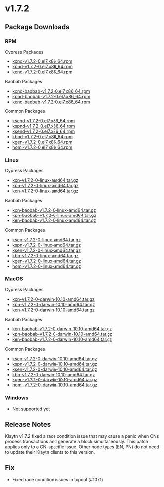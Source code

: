 # v1.7.2

## Package Downloads

### RPM <a id="rpm"></a>

Cypress Packages

- [kcnd-v1.7.2-0.el7.x86_64.rpm](https://packages.klaytn.net/klaytn/v1.7.2/kcnd-v1.7.2-0.el7.x86_64.rpm)
- [kpnd-v1.7.2-0.el7.x86_64.rpm](https://packages.klaytn.net/klaytn/v1.7.2/kpnd-v1.7.2-0.el7.x86_64.rpm)
- [kend-v1.7.2-0.el7.x86_64.rpm](https://packages.klaytn.net/klaytn/v1.7.2/kend-v1.7.2-0.el7.x86_64.rpm)

Baobab Packages

- [kcnd-baobab-v1.7.2-0.el7.x86_64.rpm](https://packages.klaytn.net/klaytn/v1.7.2/kcnd-baobab-v1.7.2-0.el7.x86_64.rpm)
- [kpnd-baobab-v1.7.2-0.el7.x86_64.rpm](https://packages.klaytn.net/klaytn/v1.7.2/kpnd-baobab-v1.7.2-0.el7.x86_64.rpm)
- [kend-baobab-v1.7.2-0.el7.x86_64.rpm](https://packages.klaytn.net/klaytn/v1.7.2/kend-baobab-v1.7.2-0.el7.x86_64.rpm)

Common Packages

- [kscnd-v1.7.2-0.el7.x86_64.rpm](https://packages.klaytn.net/klaytn/v1.7.2/kscnd-v1.7.2-0.el7.x86_64.rpm)
- [kspnd-v1.7.2-0.el7.x86_64.rpm](https://packages.klaytn.net/klaytn/v1.7.2/kspnd-v1.7.2-0.el7.x86_64.rpm)
- [ksend-v1.7.2-0.el7.x86_64.rpm](https://packages.klaytn.net/klaytn/v1.7.2/ksend-v1.7.2-0.el7.x86_64.rpm)
- [kbnd-v1.7.2-0.el7.x86_64.rpm](https://packages.klaytn.net/klaytn/v1.7.2/kbnd-v1.7.2-0.el7.x86_64.rpm)
- [kgen-v1.7.2-0.el7.x86_64.rpm](https://packages.klaytn.net/klaytn/v1.7.2/kgen-v1.7.2-0.el7.x86_64.rpm)
- [homi-v1.7.2-0.el7.x86_64.rpm](https://packages.klaytn.net/klaytn/v1.7.2/homi-v1.7.2-0.el7.x86_64.rpm)

### Linux <a id="linux"></a>

Cypress Packages

- [kcn-v1.7.2-0-linux-amd64.tar.gz](https://packages.klaytn.net/klaytn/v1.7.2/kcn-v1.7.2-0-linux-amd64.tar.gz)
- [kpn-v1.7.2-0-linux-amd64.tar.gz](https://packages.klaytn.net/klaytn/v1.7.2/kpn-v1.7.2-0-linux-amd64.tar.gz)
- [ken-v1.7.2-0-linux-amd64.tar.gz](https://packages.klaytn.net/klaytn/v1.7.2/ken-v1.7.2-0-linux-amd64.tar.gz)

Baobab Packages

- [kcn-baobab-v1.7.2-0-linux-amd64.tar.gz](https://packages.klaytn.net/klaytn/v1.7.2/kcn-baobab-v1.7.2-0-linux-amd64.tar.gz)
- [kpn-baobab-v1.7.2-0-linux-amd64.tar.gz](https://packages.klaytn.net/klaytn/v1.7.2/kpn-baobab-v1.7.2-0-linux-amd64.tar.gz)
- [ken-baobab-v1.7.2-0-linux-amd64.tar.gz](https://packages.klaytn.net/klaytn/v1.7.2/ken-baobab-v1.7.2-0-linux-amd64.tar.gz)

Common Packages

- [kscn-v1.7.2-0-linux-amd64.tar.gz](https://packages.klaytn.net/klaytn/v1.7.2/kscn-v1.7.2-0-linux-amd64.tar.gz)
- [kspn-v1.7.2-0-linux-amd64.tar.gz](https://packages.klaytn.net/klaytn/v1.7.2/kspn-v1.7.2-0-linux-amd64.tar.gz)
- [ksen-v1.7.2-0-linux-amd64.tar.gz](https://packages.klaytn.net/klaytn/v1.7.2/ksen-v1.7.2-0-linux-amd64.tar.gz)
- [kbn-v1.7.2-0-linux-amd64.tar.gz](https://packages.klaytn.net/klaytn/v1.7.2/kbn-v1.7.2-0-linux-amd64.tar.gz)
- [kgen-v1.7.2-0-linux-amd64.tar.gz](https://packages.klaytn.net/klaytn/v1.7.2/kgen-v1.7.2-0-linux-amd64.tar.gz)
- [homi-v1.7.2-0-linux-amd64.tar.gz](https://packages.klaytn.net/klaytn/v1.7.2/homi-v1.7.2-0-linux-amd64.tar.gz)

### MacOS <a id="macos"></a>

Cypress Packages

- [kcn-v1.7.2-0-darwin-10.10-amd64.tar.gz](https://packages.klaytn.net/klaytn/v1.7.2/kcn-v1.7.2-0-darwin-10.10-amd64.tar.gz)
- [kpn-v1.7.2-0-darwin-10.10-amd64.tar.gz](https://packages.klaytn.net/klaytn/v1.7.2/kpn-v1.7.2-0-darwin-10.10-amd64.tar.gz)
- [ken-v1.7.2-0-darwin-10.10-amd64.tar.gz](https://packages.klaytn.net/klaytn/v1.7.2/ken-v1.7.2-0-darwin-10.10-amd64.tar.gz)

Baobab Packages

- [kcn-baobab-v1.7.2-0-darwin-10.10-amd64.tar.gz](https://packages.klaytn.net/klaytn/v1.7.2/kcn-baobab-v1.7.2-0-darwin-10.10-amd64.tar.gz)
- [kpn-baobab-v1.7.2-0-darwin-10.10-amd64.tar.gz](https://packages.klaytn.net/klaytn/v1.7.2/kpn-baobab-v1.7.2-0-darwin-10.10-amd64.tar.gz)
- [ken-baobab-v1.7.2-0-darwin-10.10-amd64.tar.gz](https://packages.klaytn.net/klaytn/v1.7.2/ken-baobab-v1.7.2-0-darwin-10.10-amd64.tar.gz)

Common Packages

- [kscn-v1.7.2-0-darwin-10.10-amd64.tar.gz](https://packages.klaytn.net/klaytn/v1.7.2/kscn-v1.7.2-0-darwin-10.10-amd64.tar.gz)
- [kspn-v1.7.2-0-darwin-10.10-amd64.tar.gz](https://packages.klaytn.net/klaytn/v1.7.2/kspn-v1.7.2-0-darwin-10.10-amd64.tar.gz)
- [ksen-v1.7.2-0-darwin-10.10-amd64.tar.gz](https://packages.klaytn.net/klaytn/v1.7.2/ksen-v1.7.2-0-darwin-10.10-amd64.tar.gz)
- [kbn-v1.7.2-0-darwin-10.10-amd64.tar.gz](https://packages.klaytn.net/klaytn/v1.7.2/kbn-v1.7.2-0-darwin-10.10-amd64.tar.gz)
- [kgen-v1.7.2-0-darwin-10.10-amd64.tar.gz](https://packages.klaytn.net/klaytn/v1.7.2/kgen-v1.7.2-0-darwin-10.10-amd64.tar.gz)
- [homi-v1.7.2-0-darwin-10.10-amd64.tar.gz](https://packages.klaytn.net/klaytn/v1.7.2/homi-v1.7.2-0-darwin-10.10-amd64.tar.gz)

### Windows <a id="windows"></a>

- Not supported yet

## Release Notes

Klaytn v1.7.2 fixed a race condition issue that may cause a panic when CNs process transactions and generate a block simultaneously. This patch applies only to a CN-specific issue. Other node types (EN, PN) do not need to update their Klaytn clients to this version.

## Fix

- Fixed race condition issues in txpool (#1071)
